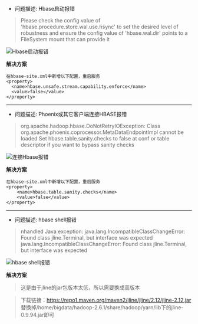 - 问题描述: Hbase启动报错
> Please check the config value of 'hbase.procedure.store.wal.use.hsync' to set the desired level of robustness and ensure the config value of 'hbase.wal.dir' points to a FileSystem mount that can provide it

![Hbase启动报错](http://tva1.sinaimg.cn/large/007X8olVly1g8ichids53j317e09lgry.jpg)

**解决方案**

```
在hbase-site.xml中新增以下配置，重启服务
<property>
  <name>hbase.unsafe.stream.capability.enforce</name>
  <value>false</value>
</property>
```
---

- 问题描述: Phoenix或其它客户端连接HBASE报错
>org.apache.hadoop.hbase.DoNotRetryIOException: Class org.apache.phoenix.coprocessor.MetaDataEndpointImpl cannot be loaded Set hbase.table.sanity.checks to false at conf or table descriptor if you want to bypass sanity checks

![连接Hbase报错](http://tva1.sinaimg.cn/large/007X8olVly1g8ihuirxycj311l0653zy.jpg)

**解决方案**

```
在hbase-site.xml中新增以下配置，重启服务
<property>
    <name>hbase.table.sanity.checks</name>
    <value>false</value>
</property>
```
---

- 问题描述: hbase shell报错

> nhandled Java exception: java.lang.IncompatibleClassChangeError: Found class jline.Terminal, but interface was expected
java.lang.IncompatibleClassChangeError: Found class jline.Terminal, but interface was expected

![hbase shell报错](http://tva1.sinaimg.cn/large/007X8olVly1g8lz4tyumvj317p0gmqav.jpg)

**解决方案**

> 这是由于jline的jar包版本太低，所以需要换成高版本

> 下载链接：https://repo1.maven.org/maven2/jline/jline/2.12/jline-2.12.jar 替换掉/home/bigdata/hadoop-2.6.1/share/hadoop/yarn/lib下的jline-0.9.94.jar即可
